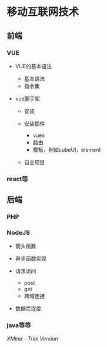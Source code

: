 # 移动互联网技术

## 前端

### VUE

- VUE的基本语法

	- 基本语法
	- 指令集

- vue脚手架

	- 安装
	- 安装插件

		- vuex
		- 路由
		- 模板，例如cubeUI，element

	- 自主项目

### react等

## 后端

### PHP

### NodeJS

- 箭头函数
- 异步函数实现
- 请求访问

	- post
	- get
	- 跨域连接

- 数据库连接

### java等等

*XMind - Trial Version*